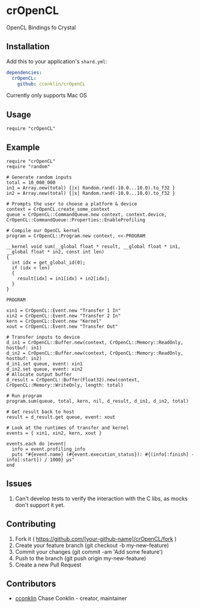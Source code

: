 # crOpenCL

OpenCL Bindings fo Crystal

## Installation


Add this to your application's `shard.yml`:

```yaml
dependencies:
  crOpenCL:
    github: cconklin/crOpenCL
```

Currently only supports Mac OS


## Usage


```crystal
require "crOpenCL"
```

## Example

```crystal
require "crOpenCL"
require "random"

# Generate random inputs
total = 10_000_000
in1 = Array.new(total) {|x| Random.rand(-10.0...10.0).to_f32 }
in2 = Array.new(total) {|x| Random.rand(-10.0...10.0).to_f32 }

# Prompts the user to choose a platform & device
context = CrOpenCL.create_some_context
queue = CrOpenCL::CommandQueue.new context, context.device, CrOpenCL::CommandQueue::Properties::EnableProfiling

# Compile our OpenCL kernel
program = CrOpenCL::Program.new context, <<-PROGRAM

__kernel void sum(__global float * result, __global float * in1, __global float * in2, const int len)
{
  int idx = get_global_id(0);
  if (idx < len)
  {
    result[idx] = in1[idx] + in2[idx];
  }
}

PROGRAM

xin1 = CrOpenCL::Event.new "Transfer 1 In"
xin2 = CrOpenCL::Event.new "Transfer 2 In"
kern = CrOpenCL::Event.new "Kernel"
xout = CrOpenCL::Event.new "Transfer Out"

# Transfer inputs to device
d_in1 = CrOpenCL::Buffer.new(context, CrOpenCL::Memory::ReadOnly, hostbuf: in1)
d_in2 = CrOpenCL::Buffer.new(context, CrOpenCL::Memory::ReadOnly, hostbuf: in2)
d_in1.set queue, event: xin1
d_in2.set queue, event: xin2
# Allocate output buffer
d_result = CrOpenCL::Buffer(Float32).new(context, CrOpenCL::Memory::WriteOnly, length: total)

# Run program
program.sum(queue, total, kern, nil, d_result, d_in1, d_in2, total)

# Get result back to host
result = d_result.get queue, event: xout

# Look at the runtimes of transfer and kernel
events = { xin1, xin2, kern, xout }

events.each do |event|
  info = event.profiling_info
  puts "#{event.name} (#{event.execution_status}): #{(info[:finish] - info[:start]) / 1000} µs"
end
```

## Issues

1. Can't develop tests to verify the interaction with the C libs, as mocks don't support it yet.

## Contributing

1. Fork it ( https://github.com/[your-github-name]/crOpenCL/fork )
2. Create your feature branch (git checkout -b my-new-feature)
3. Commit your changes (git commit -am 'Add some feature')
4. Push to the branch (git push origin my-new-feature)
5. Create a new Pull Request

## Contributors

- [cconklin](https://github.com/cconklin) Chase Conklin - creator, maintainer
